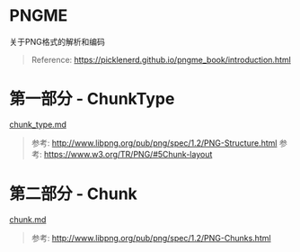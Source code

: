 # PNGME

关于PNG格式的解析和编码

> Reference: https://picklenerd.github.io/pngme_book/introduction.html


# 第一部分 - ChunkType
[chunk_type.md](./doc/chunk_type.md)

> 参考: http://www.libpng.org/pub/png/spec/1.2/PNG-Structure.html
> 参考: https://www.w3.org/TR/PNG/#5Chunk-layout

# 第二部分 - Chunk
[chunk.md](./doc/chunk.md)

> 参考: http://www.libpng.org/pub/png/spec/1.2/PNG-Chunks.html